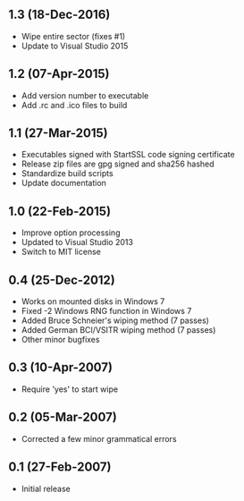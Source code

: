 ## 1.3 (18-Dec-2016)

  * Wipe entire sector (fixes #1)
  * Update to Visual Studio 2015
  
## 1.2 (07-Apr-2015)

  * Add version number to executable
  * Add .rc and .ico files to build

## 1.1 (27-Mar-2015)

  * Executables signed with StartSSL code signing certificate
  * Release zip files are gpg signed and sha256 hashed
  * Standardize build scripts
  * Update documentation

## 1.0 (22-Feb-2015)

  * Improve option processing
  * Updated to Visual Studio 2013
  * Switch to MIT license

## 0.4 (25-Dec-2012)

  * Works on mounted disks in Windows 7
  * Fixed -2 Windows RNG function in Windows 7
  * Added Bruce Schneier's wiping method (7 passes)
  * Added German BCI/VSITR wiping method (7 passes)
  * Other minor bugfixes

## 0.3 (10-Apr-2007)

  * Require 'yes' to start wipe

## 0.2 (05-Mar-2007)

  * Corrected a few minor grammatical errors

## 0.1 (27-Feb-2007)
 
  * Initial release
